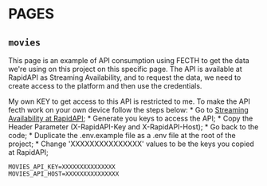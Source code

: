 # PAGES

## `movies`

This page is an example of API consumption using FECTH to get the data we're using on this project on this specific page. The API is available at RapidAPI as Streaming Availability, and to request the data, we need to create access to the platform and then use the credentials.

My own KEY to get access to this API is restricted to me. To make the API fecth work on your own device follow the steps below:
    * Go to [Streaming Availability at RapidAPI](https://rapidapi.com/movie-of-the-night-movie-of-the-night-default/api/streaming-availability/);
    * Generate you keys to access the API;
    * Copy the Header Parameter (X-RapidAPI-Key and X-RapidAPI-Host);
    * Go back to the code;
    * Duplicate the .env.example file as a .env file at the root of the project;
    * Change 'XXXXXXXXXXXXXXX' values to be the keys you copied at RapidAPI;

```
MOVIES_API_KEY=XXXXXXXXXXXXXXX
MOVIES_API_HOST=XXXXXXXXXXXXXXX
```